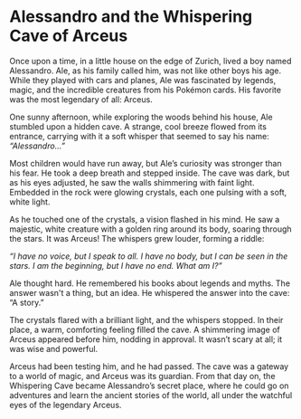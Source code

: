 # Alessandro and the Whispering Cave of Arceus

Once upon a time, in a little house on the edge of Zurich, lived a boy named Alessandro. Ale, as his family called him, was not like other boys his age. While they played with cars and planes, Ale was fascinated by legends, magic, and the incredible creatures from his Pokémon cards. His favorite was the most legendary of all: Arceus.

One sunny afternoon, while exploring the woods behind his house, Ale stumbled upon a hidden cave. A strange, cool breeze flowed from its entrance, carrying with it a soft whisper that seemed to say his name: *“Alessandro…”*

Most children would have run away, but Ale’s curiosity was stronger than his fear. He took a deep breath and stepped inside. The cave was dark, but as his eyes adjusted, he saw the walls shimmering with faint light. Embedded in the rock were glowing crystals, each one pulsing with a soft, white light.

As he touched one of the crystals, a vision flashed in his mind. He saw a majestic, white creature with a golden ring around its body, soaring through the stars. It was Arceus! The whispers grew louder, forming a riddle:

*“I have no voice, but I speak to all.*
*I have no body, but I can be seen in the stars.*
*I am the beginning, but I have no end.*
*What am I?”*

Ale thought hard. He remembered his books about legends and myths. The answer wasn't a thing, but an idea. He whispered the answer into the cave: “A story.”

The crystals flared with a brilliant light, and the whispers stopped. In their place, a warm, comforting feeling filled the cave. A shimmering image of Arceus appeared before him, nodding in approval. It wasn’t scary at all; it was wise and powerful.

Arceus had been testing him, and he had passed. The cave was a gateway to a world of magic, and Arceus was its guardian. From that day on, the Whispering Cave became Alessandro’s secret place, where he could go on adventures and learn the ancient stories of the world, all under the watchful eyes of the legendary Arceus.
